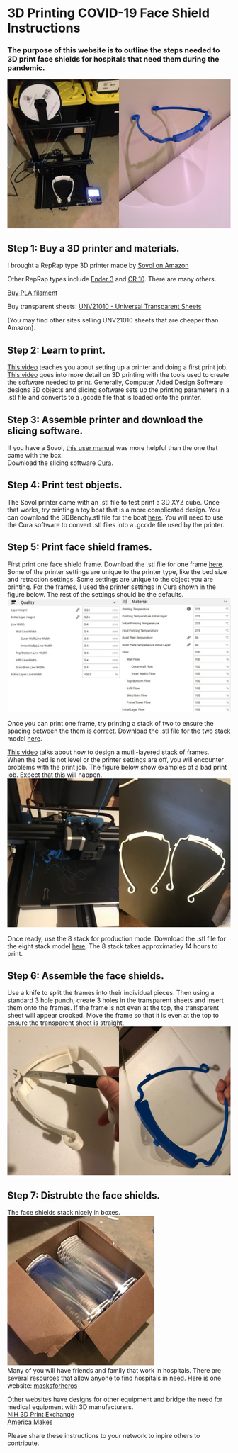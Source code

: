 # 3D Printing COVID-19 Face Shield Instructions  
### The purpose of this website is to outline the steps needed to 3D print face shields for hospitals that need them during the pandemic.
![Making Face Shields](/assests/mask.png)
  
## Step 1: Buy a 3D printer and materials.   
I brought a RepRap type 3D printer made by [Sovol on Amazon](https://www.amazon.com/dp/B07TMLJS8Z/ref=cm_sw_r_apa_i_YAZKEbT34FYV3)  

Other RepRap types include [Ender 3](https://www.amazon.com/Comgrow-Creality-Printer-Upgrade-Certified/dp/B07GYRQVYV) and [CR 10](https://www.amazon.com/Official-Creality-3D-Printer-12x12x15-5/dp/B07LG2K55Q/ref=sr_1_2?dchild=1&keywords=cr10+3d+printer&qid=1588033169&s=industrial&sr=1-2). There are many others.   

[Buy PLA filament](https://www.amazon.com/dp/B07R1SJCL6/ref=cm_sw_r_apa_i_xHZKEbFY30JT3)  

Buy transparent sheets: [UNV21010 - Universal Transparent Sheets](https://www.amazon.com/gp/product/B074QXD918/ref=ppx_yo_dt_b_asin_title_o00_s00?ie=UTF8&psc=1)  

(You may find other sites selling UNV21010 sheets that are cheaper than Amazon).  
## Step 2: Learn to print.  
[This video](https://www.youtube.com/watch?v=T-Z3GmM20JM) teaches you about setting up a printer and doing a first print job. 
[This video](https://www.youtube.com/watch?v=3LBTkLsjHGQ) goes into more detail on 3D printing with the tools used to create the software needed to print. Generally, Computer Aided Design Software designs 3D objects and slicing software sets up the printing parameters in a .stl file and converts to a .gcode file that is loaded onto the printer.  

## Step 3: Assemble printer and download the slicing software.    
If you have a Sovol, [this user manual](https://drive.google.com/file/d/1Jwcd8sjB3ZGyrze-Ci5c0DzP0ElAvcmj/view) was more helpful than the one that came with the box.   
Download the slicing software [Cura](https://ultimaker.com/software/ultimaker-cura).    

## Step 4: Print test objects. 
The Sovol printer came with an .stl file to test print a 3D XYZ cube. Once that works, try printing a toy boat that is a more complicated design. You can download the 3DBenchy.stl file for the boat [here](https://www.thingiverse.com/thing:763622/files). You will need to use the Cura software to convert .stl files into a .gcode file used by the printer.   

## Step 5: Print face shield frames.
First print one face shield frame. Download the .stl file for one frame [here]( https://github.com/alexmaccalman/3DPrintedCOVIDShields.io/raw/master/assests/1_letter_3-hole.stl
).    
Some of the printer settings are unique to the printer type, like the bed size and retraction settings. Some settings are unique to the object you are printing. For the frames, I used the printer settings in Cura shown in the figure below. The rest of the settings should be the defaults.
![Settings](/assests/settings.png)  

Once you can print one frame, try printing a stack of two to ensure the spacing between the them is correct. Download the .stl file for the two stack model [here]( https://github.com/alexmaccalman/3DPrintedCOVIDShields.io/raw/master/assests/2_stack_24mm.stl).  

[This video](https://www.youtube.com/watch?v=MHKBvk8IAc0) talks about how to design a mutli-layered stack of frames.  
When the bed is not level or the printer settings are off, you will encounter problems with the print job. The figure below show examples of a bad print job. Expect that this will happen.  
![Bad Printing](/assests/bad.png)

Once ready, use the 8 stack for production mode. Download the .stl file for the eight stack model [here]( https://github.com/alexmaccalman/3DPrintedCOVIDShields.io/raw/master/assests/8_stack_24mm.stl). The 8 stack takes approximatley 14 hours to print.     

## Step 6: Assemble the face shields.
Use a knife to split the frames into their individual pieces. Then using a standard 3 hole punch, create 3 holes in the transparent sheets and insert them onto the frames. If the frame is not even at the top, the transparent sheet will appear crooked. Move the frame so that it is even at the top to ensure the transparent sheet is straight.
![Assembling](/assests/assemble.png)  

## Step 7: Distrubte the face shields.  
The face shields stack nicely in boxes.  
![Box](/assests/box.png)  
Many of you will have friends and family that work in hospitals. There are several resources that allow anyone to find hospitals in need. Here is one website: [masksforheros](https://www.masksforheroes.com/)  

Other websites have designs for other equipment and bridge the need for medical equipment with 3D manufacturers.  
[NIH 3D Print Exchange](https://3dprint.nih.gov/)    
[America Makes](https://www.americamakes.us/statement-on-covid-19/)  

Please share these instructions to your network to inpire others to contribute. 

